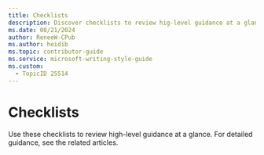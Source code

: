 ```yaml
---
title: Checklists
description: Discover checklists to review hig-level guidance at a glance.
ms.date: 08/21/2024
author: ReneeW-CPub
ms.author: heidib
ms.topic: contributor-guide
ms.service: microsoft-writing-style-guide
ms.custom:
  - TopicID 25514
---
```


# Checklists

Use these checklists to review high-level guidance at a glance. For detailed guidance, see the related articles.

